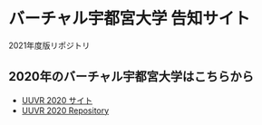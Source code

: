 # バーチャル宇都宮大学 告知サイト

2021年度版リポジトリ

## 2020年のバーチャル宇都宮大学はこちらから

- [UUVR 2020 サイト](https://2020.vr-uu.com/)
- [UUVR 2020 Repository](https://github.com/u-lab/uuvr.github.io)

